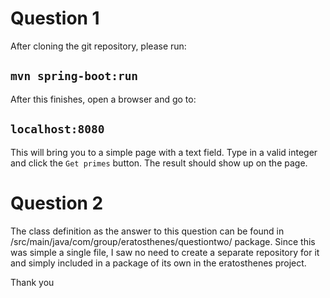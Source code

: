 # Question 1

After cloning the git repository, please run:
## `mvn spring-boot:run`

After this finishes, open a browser and go to:
## `localhost:8080`

This will bring you to a simple page with a text field. Type in a valid integer and click the `Get primes` button.
The result should show up on the page.


# Question 2

The class definition as the answer to this question can be found in /src/main/java/com/group/eratosthenes/questiontwo/ package.
Since this was simple a single file, I saw no need to create a separate repository for it and simply included in a package of its own in the eratosthenes project.

Thank you
